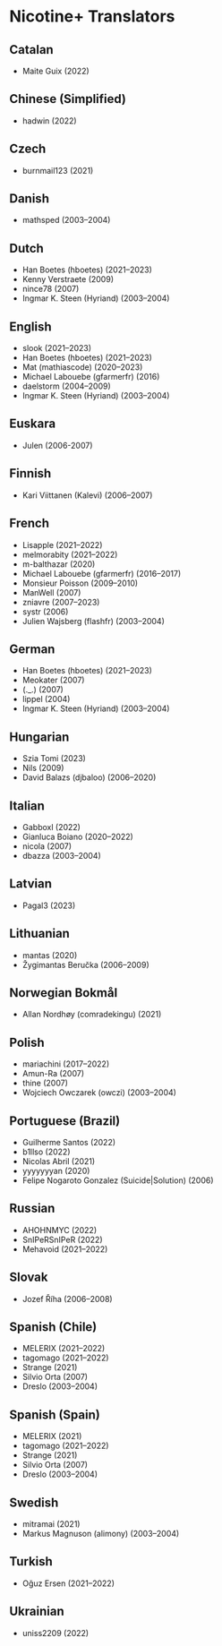 # Nicotine+ Translators

## Catalan
 - Maite Guix (2022)

## Chinese (Simplified)
 - hadwin (2022)

## Czech
 - burnmail123 (2021)

## Danish
 - mathsped (2003–2004)

## Dutch
 - Han Boetes (hboetes) (2021–2023)
 - Kenny Verstraete (2009)
 - nince78 (2007)
 - Ingmar K. Steen (Hyriand) (2003–2004)

## English
 - slook (2021–2023)
 - Han Boetes (hboetes) (2021–2023)
 - Mat (mathiascode) (2020–2023)
 - Michael Labouebe (gfarmerfr) (2016)
 - daelstorm (2004–2009)
 - Ingmar K. Steen (Hyriand) (2003–2004)

## Euskara
 - Julen (2006-2007)

## Finnish
 - Kari Viittanen (Kalevi) (2006–2007)

## French
 - Lisapple (2021–2022)
 - melmorabity (2021–2022)
 - m-balthazar (2020)
 - Michael Labouebe (gfarmerfr) (2016–2017)
 - Monsieur Poisson (2009–2010)
 - ManWell (2007)
 - zniavre (2007–2023)
 - systr (2006)
 - Julien Wajsberg (flashfr) (2003–2004)

## German
 - Han Boetes (hboetes) (2021–2023)
 - Meokater (2007)
 - (._.) (2007)
 - lippel (2004)
 - Ingmar K. Steen (Hyriand) (2003–2004)

## Hungarian
 - Szia Tomi (2023)
 - Nils (2009)
 - David Balazs (djbaloo) (2006–2020)

## Italian
 - Gabboxl (2022)
 - Gianluca Boiano (2020–2022)
 - nicola (2007)
 - dbazza (2003–2004)

## Latvian
 - Pagal3 (2023)

## Lithuanian
 - mantas (2020)
 - Žygimantas Beručka (2006–2009)

## Norwegian Bokmål
 - Allan Nordhøy (comradekingu) (2021)

## Polish
 - mariachini (2017–2022)
 - Amun-Ra (2007)
 - thine (2007)
 - Wojciech Owczarek (owczi) (2003–2004)

## Portuguese (Brazil)
 - Guilherme Santos (2022)
 - b1llso (2022)
 - Nicolas Abril (2021)
 - yyyyyyyan (2020)
 - Felipe Nogaroto Gonzalez (Suicide|Solution) (2006)

## Russian
 - AHOHNMYC (2022)
 - SnIPeRSnIPeR (2022)
 - Mehavoid (2021–2022)

## Slovak
 - Jozef Říha (2006–2008)

## Spanish (Chile)
 - MELERIX (2021–2022)
 - tagomago (2021–2022)
 - Strange (2021)
 - Silvio Orta (2007)
 - Dreslo (2003–2004)

## Spanish (Spain)
 - MELERIX (2021)
 - tagomago (2021–2022)
 - Strange (2021)
 - Silvio Orta (2007)
 - Dreslo (2003–2004)

## Swedish
 - mitramai (2021)
 - Markus Magnuson (alimony) (2003–2004)

## Turkish
 - Oğuz Ersen (2021–2022)

## Ukrainian
 - uniss2209 (2022)

